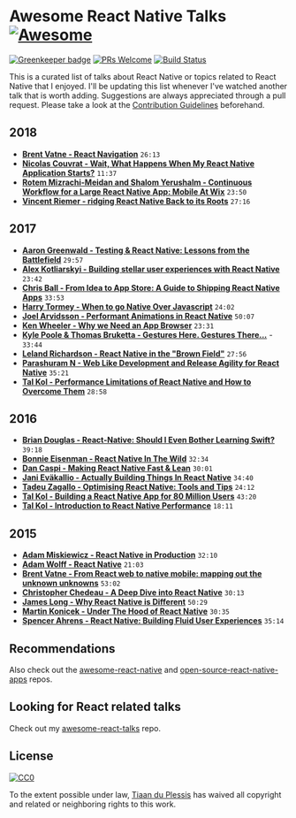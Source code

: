 # Awesome React Native Talks [![Awesome](https://awesome.re/badge.svg)](https://awesome.re)

[![Greenkeeper badge](https://badges.greenkeeper.io/tiaanduplessis/awesome-react-native-talks.svg)](https://greenkeeper.io)
[![PRs Welcome](https://img.shields.io/badge/PRs-welcome-brightgreen.svg)](http://makeapullrequest.com)
[![Build Status](https://travis-ci.org/tiaanduplessis/awesome-react-native-talks.svg?branch=master)](https://travis-ci.org/tiaanduplessis/awesome-react-native-talks)

This is a curated list of talks about React Native or topics related to React Native that I enjoyed. I'll be updating this list whenever I've watched another talk that is worth adding. Suggestions are always appreciated through a pull request. Please take a look at the [Contribution Guidelines](CONTRIBUTING.md) beforehand.

## 2018

* [**Brent Vatne - React Navigation**](https://youtu.be/wJJZ9Od8MjM) `26:13`
* [**Nicolas Couvrat - Wait, What Happens When My React Native Application Starts?**](https://youtu.be/rReCzR6DMEM) `11:37`
* [**Rotem Mizrachi-Meidan and Shalom Yerushalm - Continuous Workflow for a Large React Native App: Mobile At Wix**](https://www.youtube.com/watch?v=MDab8HtQi3E&list=PLNBNS7NRGKMFi_glL49hsoyqu7dHTMnNm&t=0s&index=21) `23:50`
* [**Vincent Riemer - ridging React Native Back to its Roots**](https://youtu.be/aOWIJ4Mgb2k) `27:16`

## 2017

* [**Aaron Greenwald - Testing & React Native: Lessons from the Battlefield**](https://youtu.be/cUSUJXAvt6k) `29:57`
* [**Alex Kotliarskyi - Building stellar user experiences with React Native**](https://youtu.be/fjS5ssBn3fA) `23:42`
* [**Chris Ball - From Idea to App Store: A Guide to Shipping React Native Apps**](https://youtu.be/W8X7t1qlT_w) `33:53`
* [**Harry Tormey - When to go Native Over Javascript**](https://youtu.be/kFyaj5HmMEY) `24:02`
* [**Joel Arvidsson - Performant Animations in React Native**](https://www.youtube.com/watch?v=UPrKMGPDbtY) `50:07`
* [**Ken Wheeler - Why we Need an App Browser**](https://youtu.be/WEQx3wz8QeY) `23:31`
* [**Kyle Poole & Thomas Bruketta - Gestures Here. Gestures There...**](https://youtu.be/L_jzGn5b9H4) - `33:44`
* [**Leland Richardson - React Native in the "Brown Field"**](https://www.youtube.com/watch?v=tWitQoPgs8w) `27:56`
* [**Parashuram N - Web Like Development and Release Agility for React Native**](https://www.youtube.com/watch?v=iMLpUVZseEg) `35:21`
* [**Tal Kol - Performance Limitations of React Native and How to Overcome Them**](https://youtu.be/OmiXlJ4ZzAo) `28:58`

## 2016

* [**Brian Douglas - React-Native: Should I Even Bother Learning Swift?**](https://www.youtube.com/watch?v=2d0z_L4oXt8) `39:18`
* [**Bonnie Eisenman - React Native In The Wild**](https://www.youtube.com/watch?v=KWEhFWm0SL8) `32:34`
* [**Dan Caspi - Making React Native Fast & Lean**](https://www.youtube.com/watch?v=9LV4D-Obgj4) `30:01`
* [**Jani Eväkallio - Actually Building Things In React Native**](https://www.youtube.com/watch?v=ZqKYk0aTaYk) `34:40`
* [**Tadeu Zagallo - Optimising React Native: Tools and Tips**](https://www.youtube.com/watch?v=0MlT74erp60) `24:12`
* [**Tal Kol - Building a React Native App for 80 Million Users**](https://www.youtube.com/watch?v=abSNo2P9mMM&t) `43:20`
* [**Tal Kol - Introduction to React Native Performance**](https://www.youtube.com/watch?v=9VqVv_sVgv0) `18:11`

## 2015

* [**Adam Miskiewicz - React Native in Production**](https://www.youtube.com/watch?v=yVt52ZaC-Ck) `32:10`
* [**Adam Wolff - React Native**](https://www.youtube.com/watch?v=0rm4lt9bh2k) `21:03`
* [**Brent Vatne - From React web to native mobile: mapping out the unknown unknowns**](https://www.youtube.com/watch?v=-XxSCi8TKuk) `53:02`
* [**Christopher Chedeau - A Deep Dive into React Native**](https://www.youtube.com/watch?v=7rDsRXj9-cU) `30:13`
* [**James Long - Why React Native is Different**](https://www.youtube.com/watch?v=ZM2NAD__iK4) `50:29`
* [**Martin Konicek - Under The Hood of React Native**](https://www.youtube.com/watch?v=8N4f4h6SThc) `30:35`
* [**Spencer Ahrens - React Native: Building Fluid User Experiences**](https://www.youtube.com/watch?v=xDlfrcM6YBk) `35:14`

## Recommendations

Also check out the [awesome-react-native](https://github.com/jondot/awesome-react-native) and [open-source-react-native-apps](https://github.com/vitorebatista/open-source-react-native-apps) repos.

## Looking for React related talks

Check out my [awesome-react-talks](https://github.com/tiaanduplessis/awesome-react-talks) repo.

## License

[![CC0](http://mirrors.creativecommons.org/presskit/buttons/88x31/svg/cc-zero.svg)](https://creativecommons.org/publicdomain/zero/1.0/)

To the extent possible under law, [Tiaan du Plessis](https://github.com/tiaanduplessis) has waived all copyright and related or neighboring rights to this work.
